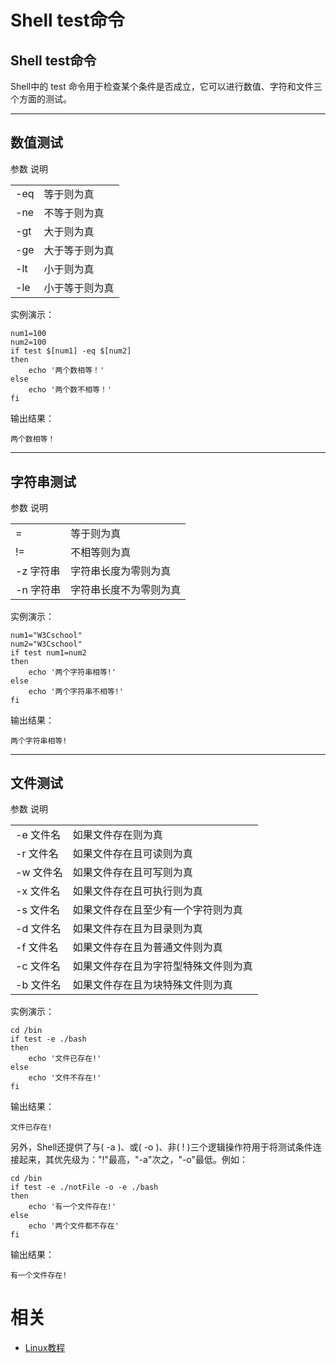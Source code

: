 
# Shell test命令

## Shell test命令


Shell中的 test 命令用于检查某个条件是否成立，它可以进行数值、字符和文件三个方面的测试。



* * *





## 数值测试


<table class="reference " >
<tbody >
<tr >
参数
说明
</tr>
<tr >

<td >-eq
</td>

<td >等于则为真
</td>
</tr>
<tr >

<td >-ne
</td>

<td >不等于则为真
</td>
</tr>
<tr >

<td >-gt
</td>

<td >大于则为真
</td>
</tr>
<tr >

<td >-ge
</td>

<td >大于等于则为真
</td>
</tr>
<tr >

<td >-lt
</td>

<td >小于则为真
</td>
</tr>
<tr >

<td >-le
</td>

<td >小于等于则为真
</td>
</tr>
</tbody>
</table>
实例演示：


    num1=100
    num2=100
    if test $[num1] -eq $[num2]
    then
        echo '两个数相等！'
    else
        echo '两个数不相等！'
    fi



输出结果：


    两个数相等！






* * *





## 字符串测试


<table class="reference" >
<tbody >
<tr >
参数
说明
</tr>
<tr >

<td >=
</td>

<td >等于则为真
</td>
</tr>
<tr >

<td >!=
</td>

<td >不相等则为真
</td>
</tr>
<tr >

<td >-z 字符串
</td>

<td >字符串长度为零则为真
</td>
</tr>
<tr >

<td >-n 字符串
</td>

<td >字符串长度不为零则为真
</td>
</tr>
</tbody>
</table>
实例演示：


    num1="W3Cschool"
    num2="W3Cschool"
    if test num1=num2
    then
        echo '两个字符串相等!'
    else
        echo '两个字符串不相等!'
    fi



输出结果：


    两个字符串相等!






* * *





## 文件测试


<table class="reference " >
<tbody >
<tr >
参数
说明
</tr>
<tr >

<td >-e 文件名
</td>

<td >如果文件存在则为真
</td>
</tr>
<tr >

<td >-r 文件名
</td>

<td >如果文件存在且可读则为真
</td>
</tr>
<tr >

<td >-w 文件名
</td>

<td >如果文件存在且可写则为真
</td>
</tr>
<tr >

<td >-x 文件名
</td>

<td >如果文件存在且可执行则为真
</td>
</tr>
<tr >

<td >-s 文件名
</td>

<td >如果文件存在且至少有一个字符则为真
</td>
</tr>
<tr >

<td >-d 文件名
</td>

<td >如果文件存在且为目录则为真
</td>
</tr>
<tr >

<td >-f 文件名
</td>

<td >如果文件存在且为普通文件则为真
</td>
</tr>
<tr >

<td >-c 文件名
</td>

<td >如果文件存在且为字符型特殊文件则为真
</td>
</tr>
<tr >

<td >-b 文件名
</td>

<td >如果文件存在且为块特殊文件则为真
</td>
</tr>
</tbody>
</table>
实例演示：


    cd /bin
    if test -e ./bash
    then
        echo '文件已存在!'
    else
        echo '文件不存在!'
    fi



输出结果：


    文件已存在!



另外，Shell还提供了与( -a )、或( -o )、非( ! )三个逻辑操作符用于将测试条件连接起来，其优先级为："!"最高，"-a"次之，"-o"最低。例如：


    cd /bin
    if test -e ./notFile -o -e ./bash
    then
        echo '有一个文件存在!'
    else
        echo '两个文件都不存在'
    fi



输出结果：


    有一个文件存在!



# 相关

- [Linux教程](https://www.w3cschool.cn/linux/)
